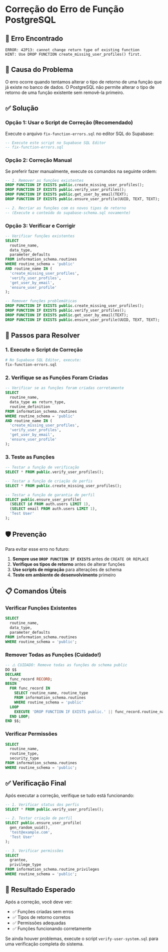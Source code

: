 # Correção do Erro de Função PostgreSQL

## 🚨 **Erro Encontrado**

```
ERROR: 42P13: cannot change return type of existing function
HINT: Use DROP FUNCTION create_missing_user_profiles() first.
```

## 🔧 **Causa do Problema**

O erro ocorre quando tentamos alterar o tipo de retorno de uma função que já existe no banco de dados. O PostgreSQL não permite alterar o tipo de retorno de uma função existente sem removê-la primeiro.

## ✅ **Solução**

### **Opção 1: Usar o Script de Correção (Recomendado)**

Execute o arquivo `fix-function-errors.sql` no editor SQL do Supabase:

```sql
-- Execute este script no Supabase SQL Editor
-- fix-function-errors.sql
```

### **Opção 2: Correção Manual**

Se preferir fazer manualmente, execute os comandos na seguinte ordem:

```sql
-- 1. Remover as funções existentes
DROP FUNCTION IF EXISTS public.create_missing_user_profiles();
DROP FUNCTION IF EXISTS public.verify_user_profiles();
DROP FUNCTION IF EXISTS public.get_user_by_email(TEXT);
DROP FUNCTION IF EXISTS public.ensure_user_profile(UUID, TEXT, TEXT);

-- 2. Recriar as funções com os novos tipos de retorno
-- (Execute o conteúdo do supabase-schema.sql novamente)
```

### **Opção 3: Verificar e Corrigir**

```sql
-- Verificar funções existentes
SELECT 
  routine_name,
  data_type,
  parameter_defaults
FROM information_schema.routines 
WHERE routine_schema = 'public' 
AND routine_name IN (
  'create_missing_user_profiles',
  'verify_user_profiles',
  'get_user_by_email',
  'ensure_user_profile'
);

-- Remover funções problemáticas
DROP FUNCTION IF EXISTS public.create_missing_user_profiles();
DROP FUNCTION IF EXISTS public.verify_user_profiles();
DROP FUNCTION IF EXISTS public.get_user_by_email(TEXT);
DROP FUNCTION IF EXISTS public.ensure_user_profile(UUID, TEXT, TEXT);
```

## 🚀 **Passos para Resolver**

### **1. Execute o Script de Correção**

```bash
# No Supabase SQL Editor, execute:
fix-function-errors.sql
```

### **2. Verifique se as Funções Foram Criadas**

```sql
-- Verificar se as funções foram criadas corretamente
SELECT 
  routine_name,
  data_type as return_type,
  routine_definition
FROM information_schema.routines 
WHERE routine_schema = 'public' 
AND routine_name IN (
  'create_missing_user_profiles',
  'verify_user_profiles',
  'get_user_by_email',
  'ensure_user_profile'
);
```

### **3. Teste as Funções**

```sql
-- Testar a função de verificação
SELECT * FROM public.verify_user_profiles();

-- Testar a função de criação de perfis
SELECT * FROM public.create_missing_user_profiles();

-- Testar a função de garantia de perfil
SELECT public.ensure_user_profile(
  (SELECT id FROM auth.users LIMIT 1),
  (SELECT email FROM auth.users LIMIT 1),
  'Test User'
);
```

## 🛡️ **Prevenção**

Para evitar esse erro no futuro:

1. **Sempre use `DROP FUNCTION IF EXISTS`** antes de `CREATE OR REPLACE`
2. **Verifique os tipos de retorno** antes de alterar funções
3. **Use scripts de migração** para alterações de schema
4. **Teste em ambiente de desenvolvimento** primeiro

## 📋 **Comandos Úteis**

### **Verificar Funções Existentes**
```sql
SELECT 
  routine_name,
  data_type,
  parameter_defaults
FROM information_schema.routines 
WHERE routine_schema = 'public';
```

### **Remover Todas as Funções (Cuidado!)**
```sql
-- ⚠️ CUIDADO: Remove todas as funções do schema public
DO $$
DECLARE
  func_record RECORD;
BEGIN
  FOR func_record IN 
    SELECT routine_name, routine_type
    FROM information_schema.routines 
    WHERE routine_schema = 'public'
  LOOP
    EXECUTE 'DROP FUNCTION IF EXISTS public.' || func_record.routine_name || ' CASCADE';
  END LOOP;
END $$;
```

### **Verificar Permissões**
```sql
SELECT 
  routine_name,
  routine_type,
  security_type
FROM information_schema.routines 
WHERE routine_schema = 'public';
```

## ✅ **Verificação Final**

Após executar a correção, verifique se tudo está funcionando:

```sql
-- 1. Verificar status dos perfis
SELECT * FROM public.verify_user_profiles();

-- 2. Testar criação de perfil
SELECT public.ensure_user_profile(
  gen_random_uuid(),
  'test@example.com',
  'Test User'
);

-- 3. Verificar permissões
SELECT 
  grantee,
  privilege_type
FROM information_schema.routine_privileges 
WHERE routine_schema = 'public';
```

## 🎯 **Resultado Esperado**

Após a correção, você deve ver:

- ✅ Funções criadas sem erros
- ✅ Tipos de retorno corretos
- ✅ Permissões adequadas
- ✅ Funções funcionando corretamente

Se ainda houver problemas, execute o script `verify-user-system.sql` para uma verificação completa do sistema. 